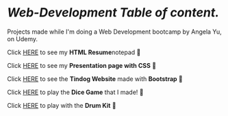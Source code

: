 # _Web-Development Table of content._
Projects made while I'm doing a Web Development bootcamp by Angela Yu, on Udemy.

Click [HERE](https://emanuelrodriguezbedeman.github.io/Web-Development/HTML%20Resume/index.html) to see my **HTML Resume**notepad 📄

Click [HERE](https://emanuelrodriguezbedeman.github.io/Web-Development/CSS%20Presentation/index.html) to see my **Presentation page with CSS** 🎨

Click [HERE](https://emanuelrodriguezbedeman.github.io/Web-Development/Tindog%20Bootstrap%205/index.html) to see the **Tindog Website** made with **Bootstrap** 🐶

Click [HERE](https://emanuelrodriguezbedeman.github.io/Web-Development/Dice%20Game/dice.html) to play the **Dice Game** that I made! 🎲

Click [HERE](https://emanuelrodriguezbedeman.github.io/Web-Development/Drum%20kit/index.html) to play with the **Drum Kit** 🥁
